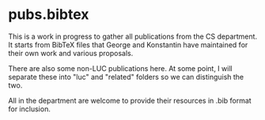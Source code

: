 pubs.bibtex
=============

This is a work in progress to gather all publications from the CS department. It starts
from BibTeX files that George and Konstantin have maintained for their own work and various
proposals.

There are also some non-LUC publications here. At some point, I will separate these into
"luc" and "related" folders so we can distinguish the two.

All in the department are welcome to provide their resources in .bib format for inclusion.

